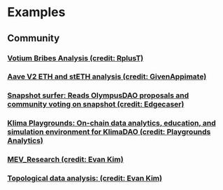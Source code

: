 # Examples
## Community
### [Votium Bribes Analysis (credit: RplusT)](https://github.com/RplusT/on-chain/blob/main/Votium%20Bribes%20Analysis.ipynb)

### [Aave V2 ETH and stETH analysis (credit: GivenAppimate)](https://github.com/GivenAppimate/web3-Data-analytics/blob/c6706d0a98e91dc1767c60e081e0b10b54e5869d/aaveM2.ipynb)

### [Snapshot surfer: Reads OlympusDAO proposals and community voting on snapshot (credit: Edgecaser)](https://github.com/EdgeCaser/Snapshotsurfer/blob/master/Snapshotsurfer.ipynb)

### [Klima Playgrounds: On-chain data analytics, education, and simulation environment for KlimaDAO (credit: Playgrounds Analytics)](https://github.com/0xPlaygrounds/klima-playgrounds)

### [MEV_Research (credit: Evan Kim)](https://github.com/Evan-Kim2028/ohm_mev_research)

### [Topological data analysis: (credit: Evan Kim)](https://github.com/Evan-Kim2028/tda_ohm_analysis)
